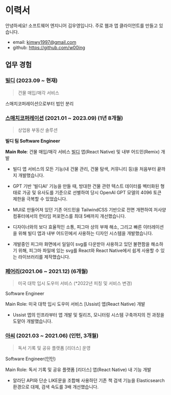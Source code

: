 # 이력서

안녕하세요! 소프트웨어 엔지니어 김우영입니다.
주로 웹과 앱 클라이언트를 만들고 있습니다.

- email: kimwy1997@gmail.com
- github: https://github.com/w00ing

## 업무 경험

### [빌디](https://www.smatchcorporation.kr/) (2023.09 ~ 현재)

> 건물 매입/매각 서비스

스매치코퍼레이션으로부터 법인 분리

### [스매치코퍼레이션](https://www.smatchcorporation.kr/) (2021.01 ~ 2023.09) (1년 8개월)

> 상업용 부동산 솔루션

**빌디 팀 Software Engineer**

**Main Role**: 건물 매입/매각 서비스 [빌디](https://apps.apple.com/us/app/1661751620) 앱(React Native) 및 내부 어드민(Remix) 개발

- 빌디 앱 서비스의 모든 기능(내 건물 관리, 건물 탐색, 커뮤니티 등)을 처음부터 끝까지 개발했습니다.

- GPT 기반 '빌디AI' 기능을 만들 때, 방대한 건물 관련 텍스트 데이터를 벡터화된 형태로 가공 및 유사도를 기준으로 선별하여 당시 OpenAI GPT 모델의 4096 토큰 제한을 극복할 수 있었습니다.

- MUI로 만들어져 있던 기존 어드민을 TailwindCSS 기반으로 전면 개편하여 저사양 컴퓨터에서의 런타임 퍼포먼스를 최대 5배까지 개선했습니다.

- 디자이너와의 보다 효율적인 소통, 피그마 상의 부채 해소, 그리고 빠른 이터레이션을 위해 빌디 앱과 내부 어드민에서 사용하는 디자인 시스템을 개발했습니다.

- 개발중인 피그마 화면에서 일일이 svg를 다운받아 사용하고 있던 불편함을 해소하기 위해, 피그마 파일에 있는 svg를 React와 React Native에서 쉽게 사용할 수 있는 라이브러리를 제작했습니다.

### [페어리](https://thevc.kr/pairy)(2021.06 ~ 2021.12) (6개월)

> 미국 대학 입시 도우미 서비스 (\*2022년 피칭 및 서비스 변경)

Software Engineer

Main Role: 미국 대학 입시 도우미 서비스 [Ussist] 앱(React Native) 개발

- Ussist 앱의 인프라부터 앱 개발 및 릴리즈, 모니터링 시스템 구축까지의 전 과정을 도맡아 개발했습니다.

### [아씨](https://www.zillinks.com/company/BUqc466v5i/) (2021.03 ~ 2021.06) (인턴, 3개월)

> 독서 기록 및 공유 플랫폼 [리더스] 운영

Software Engineer(인턴)

Main Role: 독서 기록 및 공유 플랫폼 [리더스] 앱(React Native) 내 기능 개발

- 알라딘 API와 단순 LIKE문을 조합해 사용하던 기존 책 검색 기능을 Elasticsearch 환경으로 대체, 검색 속도를 3배 개선했습니다.
